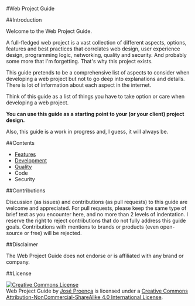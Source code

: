 ﻿#Web Project Guide

##Introduction

Welcome to the Web Project Guide.

A full-fledged web project is a vast collection of different aspects, options, features and best practices that correlates web design, user experience design, programming logic, networking, quality and security. And probably some more that I'm forgetting. That's why this project exists.

This guide pretends to be a comprehensive list of aspects to consider when developing a web project but not to go deep into explanations and details. There is lot of information about each aspect in the internet.

Think of this guide as a list of things you have to take option or care when developing a web project.

**You can use this guide as a starting point to your (or your client) project design.**

Also, this guide is a work in progress and, I guess, it will always be.

##Contents

- [Features](features.md)
- [Development](development.md)
- [Quality](quality.md)
- Code
- Security

##Contributions

Discussion (as issues) and contributions (as pull requests) to this guide are welcome and appreciated.
 For pull requests, please keep the same type of brief text as you encounter here, and no more than 2 levels of indentation.
I reserve the right to reject contributions that do not fully address this guide goals. Contributions with mentions to brands or products (even open-source or free) will be rejected.

##Disclaimer

The Web Project Guide does not endorse or is affiliated with any brand or company.


##License

[![Creative Commons License](https://i.creativecommons.org/l/by-nc-sa/4.0/88x31.png)](http://creativecommons.org/licenses/by-nc-sa/4.0/)  
Web Project Guide by [José Proença](http://ztp.pt) is licensed under a [Creative Commons Attribution-NonCommercial-ShareAlike 4.0 International License](http://creativecommons.org/licenses/by-nc-sa/4.0/).
